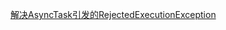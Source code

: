 [解决AsyncTask引发的RejectedExecutionException](https://www.cnblogs.com/fotransit/archive/2013/04/17/3025937.html)